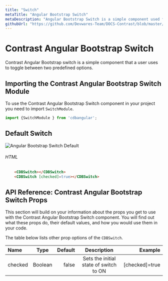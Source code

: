 ```yaml
---
title: "Switch"
metaTitle: "Angular Bootstrap Switch"
metaDescription: "Angular Bootstrap Switch is a simple component used for activating one of two predefined options. Commonly used as an on/off button"
githubUrl: "https://github.com/Devwares-Team/DOCS-Contrast/blob/master/content/contrast/angular/components/switch.md"
---
```


# Contrast Angular Bootstrap Switch

Contrast Angular Bootstrap switch is a simple component that a user uses to toggle between two predefined options.

## Importing the Contrast Angular Bootstrap Switch Module

To use the Contrast Angular Bootstrap Switch component in your project you need to import `SwitchModule`.

```ts
import {SwitchModule } from 'cdbangular';
```

## Default Switch

![Angular Bootstrap Switch Default](./images/switch.png)

###### HTML
```html
    <CDBSwitch></CDBSwitch>
    <CDBSwitch [checked]=true></CDBSwitch>
```

## API Reference: Contrast Angular Bootstrap Switch Props

This section will build on your information about the props you get to use with the Contrast Angular Bootstrap Switch component. You will find out what these props do, their default values, and how you would use them in your code.

The table below lists other prop options of the `CDBSwitch`.

| Name            | Type        | Default      |   Description| Example      |
| :------------- | :----------: | -----------: | :----------: | -----------: |
| checked        | Boolean      | false        | Sets the initial state of switch to ON | [checked]=true |
